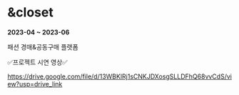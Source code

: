 # &closet
**2023-04 ~ 2023-06**

패션 경매&공동구매 플랫폼





:white_check_mark:프로젝트 시연 영상:white_check_mark:

https://drive.google.com/file/d/13WBKlRj1sCNKJDXosgSLLDFhQ68vvCdS/view?usp=drive_link
